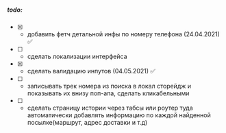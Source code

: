 ##### todo:

- [x] - добавить фетч детальной инфы по номеру телефона (24.04.2021) :white_check_mark:
- [ ] - сделать локализации интерфейса
- [x] - сделать валидацию инпутов (04.05.2021) :white_check_mark:
- [ ] - записывать трек номера  из поиска в локал сторейдж и показывать их внизу поп-апа, сделать кликабельными
- [ ] - сделать страницу истории через табсы или роутер туда автоматически добавлять информацию по
    каждой найденной посылке(маршрут, адрес доставки и т.д)
